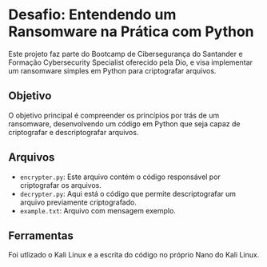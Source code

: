 # Desafio: Entendendo um Ransomware na Prática com Python

Este projeto faz parte do Bootcamp de Cibersegurança do Santander e Formação Cybersecurity Specialist oferecido pela Dio, e visa implementar um ransomware simples em Python para criptografar arquivos. 

## Objetivo
O objetivo principal é compreender os princípios por trás de um ransomware, desenvolvendo um código em Python que seja capaz de criptografar e descriptografar arquivos.

## Arquivos
- `encrypter.py`: Este arquivo contém o código responsável por criptografar os arquivos.
- `decrypter.py`: Aqui está o código que permite descriptografar um arquivo previamente criptografado.
- `example.txt`: Arquivo com mensagem exemplo.

## Ferramentas

Foi utlizado o Kali Linux e a escrita do código no próprio Nano do Kali Linux.



